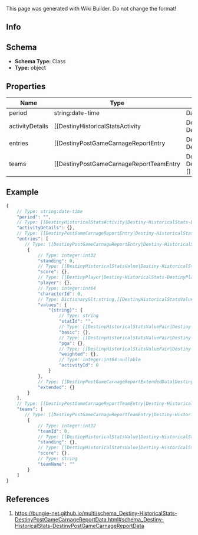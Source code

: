 <span class="wiki-builder">This page was generated with Wiki Builder. Do not change the format!</span>

## Info

## Schema
* **Schema Type:** Class
* **Type:** object

## Properties
Name | Type | Description
---- | ---- | -----------
period | string:date-time | Date and time for the activity.
activityDetails | [[DestinyHistoricalStatsActivity|Destiny-HistoricalStats-DestinyHistoricalStatsActivity]] | Details about the activity.
entries | [[DestinyPostGameCarnageReportEntry|Destiny-HistoricalStats-DestinyPostGameCarnageReportEntry]][] | Collection of players and their data for this activity.
teams | [[DestinyPostGameCarnageReportTeamEntry|Destiny-HistoricalStats-DestinyPostGameCarnageReportTeamEntry]][] | Collection of stats for the player in this activity.

## Example
```javascript
{
    // Type: string:date-time
    "period": "",
    // Type: [[DestinyHistoricalStatsActivity|Destiny-HistoricalStats-DestinyHistoricalStatsActivity]]
    "activityDetails": {},
    // Type: [[DestinyPostGameCarnageReportEntry|Destiny-HistoricalStats-DestinyPostGameCarnageReportEntry]][]
    "entries": [
       // Type: [[DestinyPostGameCarnageReportEntry|Destiny-HistoricalStats-DestinyPostGameCarnageReportEntry]]
        {
            // Type: integer:int32
            "standing": 0,
            // Type: [[DestinyHistoricalStatsValue|Destiny-HistoricalStats-DestinyHistoricalStatsValue]]
            "score": {},
            // Type: [[DestinyPlayer|Destiny-HistoricalStats-DestinyPlayer]]
            "player": {},
            // Type: integer:int64
            "characterId": 0,
            // Type: Dictionary&lt;string,[[DestinyHistoricalStatsValue|Destiny-HistoricalStats-DestinyHistoricalStatsValue]]&gt;
            "values": {
                "{string}": {
                    // Type: string
                    "statId": "",
                    // Type: [[DestinyHistoricalStatsValuePair|Destiny-HistoricalStats-DestinyHistoricalStatsValuePair]]
                    "basic": {},
                    // Type: [[DestinyHistoricalStatsValuePair|Destiny-HistoricalStats-DestinyHistoricalStatsValuePair]]
                    "pga": {},
                    // Type: [[DestinyHistoricalStatsValuePair|Destiny-HistoricalStats-DestinyHistoricalStatsValuePair]]
                    "weighted": {},
                    // Type: integer:int64:nullable
                    "activityId": 0
                }
            },
            // Type: [[DestinyPostGameCarnageReportExtendedData|Destiny-HistoricalStats-DestinyPostGameCarnageReportExtendedData]]
            "extended": {}
        }
    ],
    // Type: [[DestinyPostGameCarnageReportTeamEntry|Destiny-HistoricalStats-DestinyPostGameCarnageReportTeamEntry]][]
    "teams": [
       // Type: [[DestinyPostGameCarnageReportTeamEntry|Destiny-HistoricalStats-DestinyPostGameCarnageReportTeamEntry]]
        {
            // Type: integer:int32
            "teamId": 0,
            // Type: [[DestinyHistoricalStatsValue|Destiny-HistoricalStats-DestinyHistoricalStatsValue]]
            "standing": {},
            // Type: [[DestinyHistoricalStatsValue|Destiny-HistoricalStats-DestinyHistoricalStatsValue]]
            "score": {},
            // Type: string
            "teamName": ""
        }
    ]
}

```

## References
1. https://bungie-net.github.io/multi/schema_Destiny-HistoricalStats-DestinyPostGameCarnageReportData.html#schema_Destiny-HistoricalStats-DestinyPostGameCarnageReportData
